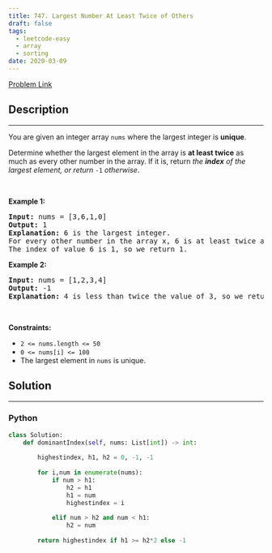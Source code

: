 ```yaml
---
title: 747. Largest Number At Least Twice of Others
draft: false
tags: 
  - leetcode-easy
  - array
  - sorting
date: 2020-03-09
---
```


[Problem Link](https://leetcode.com/problems/largest-number-at-least-twice-of-others/)

## Description

---
<p>You are given an integer array <code>nums</code> where the largest integer is <strong>unique</strong>.</p>

<p>Determine whether the largest element in the array is <strong>at least twice</strong> as much as every other number in the array. If it is, return <em>the <strong>index</strong> of the largest element, or return </em><code>-1</code><em> otherwise</em>.</p>

<p>&nbsp;</p>
<p><strong class="example">Example 1:</strong></p>

<pre>
<strong>Input:</strong> nums = [3,6,1,0]
<strong>Output:</strong> 1
<strong>Explanation:</strong> 6 is the largest integer.
For every other number in the array x, 6 is at least twice as big as x.
The index of value 6 is 1, so we return 1.
</pre>

<p><strong class="example">Example 2:</strong></p>

<pre>
<strong>Input:</strong> nums = [1,2,3,4]
<strong>Output:</strong> -1
<strong>Explanation:</strong> 4 is less than twice the value of 3, so we return -1.
</pre>

<p>&nbsp;</p>
<p><strong>Constraints:</strong></p>

<ul>
	<li><code>2 &lt;= nums.length &lt;= 50</code></li>
	<li><code>0 &lt;= nums[i] &lt;= 100</code></li>
	<li>The largest element in <code>nums</code> is unique.</li>
</ul>


## Solution

---
### Python
``` py title='largest-number-at-least-twice-of-others'
class Solution:
    def dominantIndex(self, nums: List[int]) -> int:
        
        highestindex, h1, h2 = 0, -1, -1
        
        for i,num in enumerate(nums):
            if num > h1:
                h2 = h1
                h1 = num
                highestindex = i
                
            elif num > h2 and num < h1:
                h2 = num
                
        return highestindex if h1 >= h2*2 else -1
```

